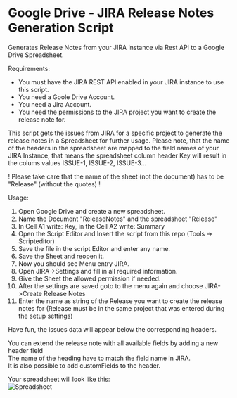 Google Drive - JIRA Release Notes Generation Script
==================================================

Generates Release Notes from your JIRA instance via Rest API to a Google Drive Spreadsheet.   
   
Requirements:   
- You must have the JIRA REST API enabled in your JIRA instance to use this script.     
- You need a Goole Drive Account.   
- You need a Jira Account.  
- You need the permissions to the JIRA project you want to create the release note for.   

This script gets the issues from JIRA for a specific project to generate the release notes in a Spreadsheet for further usage. Please note, that the name of the headers in the spreadsheet are mapped to the field names of your JIRA Instance, that means the spreadsheet column header Key will result in the colums values ISSUE-1, ISSUE-2, ISSUE-3...   
    
! Please take care that the name of the sheet (not the document) has to be "Release" (without the quotes) !   
    
Usage:   
1. Open Google Drive and create a new spreadsheet.     
2. Name the Document "ReleaseNotes" and the spreadsheet "Release"    
3. In Cell A1 write: Key, in the Cell A2 write: Summary    
4. Open the Script Editor and Insert the script from this repo (Tools -> Scripteditor)  
5. Save the file in the script Editor and enter any name.     
6. Save the Sheet and reopen it.    
7. Now you should see Menu entry JIRA.   
8. Open JIRA->Settings and fill in all required information.     
9. Give the Sheet the allowed permission if needed.  
10. After the settings are saved goto to the menu again and choose JIRA->Create Release Notes     
11. Enter the name as string of the Release you want to create the release notes for (Release must be in the same project that was entered during the setup settings)   
     
Have fun, the issues data will appear below the corresponding headers.   
    
You can extend the release note with all available fields by adding a new header field   
The name of the heading have to match the field name in JIRA.    
It is also possible to add customFields to the header.   

Your spreadsheet will look like this:  
![Spreadsheet](http://steffenedinger.de/wordpress/wp-content/uploads/2014/10/Schnappschuss-2014-10-10-19.55.34.png "Spreadsheet")
